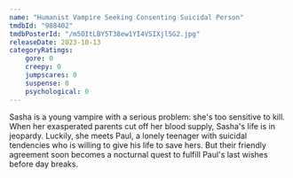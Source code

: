 ```yaml
---
name: "Humanist Vampire Seeking Consenting Suicidal Person"
tmdbId: "988402"
tmdbPosterId: "/m5OItLBY5T38ew1YI4VSIXjl5G2.jpg"
releaseDate: 2023-10-13
categoryRatings:
    gore: 0
    creepy: 0
    jumpscares: 0
    suspense: 0
    psychological: 0
---
```

Sasha is a young vampire with a serious problem: she's too sensitive to kill. When her exasperated parents cut off her blood supply, Sasha's life is in jeopardy. Luckily, she meets Paul, a lonely teenager with suicidal tendencies who is willing to give his life to save hers. But their friendly agreement soon becomes a nocturnal quest to fulfill Paul's last wishes before day breaks.
